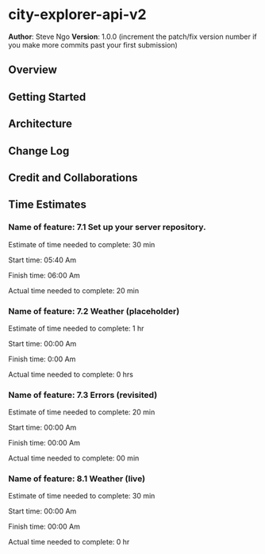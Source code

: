 # city-explorer-api-v2

**Author**: Steve Ngo
**Version**: 1.0.0 (increment the patch/fix version number if you make more commits past your first submission)

## Overview
<!-- Provide a high level overview of what this application is and why you are building it, beyond the fact that it's an assignment for this class. (i.e. What's your problem domain?) -->

## Getting Started
<!-- What are the steps that a user must take in order to build this app on their own machine and get it running? -->

## Architecture
<!-- Provide a detailed description of the application design. What technologies (languages, libraries, etc) you're using, and any other relevant design information. -->

## Change Log
<!-- Use this area to document the iterative changes made to your application as each feature is successfully implemented. Use time stamps. Here's an example:

01-01-2001 4:59pm - Application now has a fully-functional express server, with a GET route for the location resource. -->

## Credit and Collaborations
<!-- Give credit (and a link) to other people or resources that helped you build this application. -->

## Time Estimates
### Name of feature: 7.1 Set up your server repository.

Estimate of time needed to complete: 30 min

Start time: 05:40 Am

Finish time: 06:00 Am

Actual time needed to complete: 20 min

### Name of feature: 7.2 Weather (placeholder)

Estimate of time needed to complete: 1 hr

Start time: 00:00 Am

Finish time: 0:00 Am

Actual time needed to complete: 0 hrs

### Name of feature: 7.3 Errors (revisited)

Estimate of time needed to complete: 20 min

Start time: 00:00 Am

Finish time: 00:00 Am

Actual time needed to complete: 00 min

### Name of feature: 8.1 Weather (live)

Estimate of time needed to complete: 30 min

Start time: 00:00 Am

Finish time: 00:00 Am

Actual time needed to complete: 0 hr